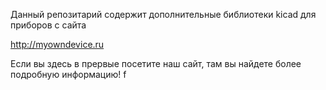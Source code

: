 Данный репозитарий содержит дополнительные библиотеки kicad для приборов с сайта

http://myowndevice.ru

Если вы здесь в прервые посетите наш сайт, там вы найдете более подробную информацию!
f